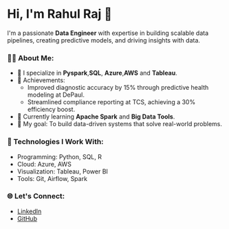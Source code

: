# Hi, I'm Rahul Raj 👋

I'm a passionate **Data Engineer** with expertise in building scalable data pipelines, creating predictive models, and driving insights with data.  

### 👩‍💻 About Me:
- 🚀 I specialize in **Pyspark**,**SQL**, **Azure**,**AWS** and **Tableau**.
- 🏅 Achievements:
  - Improved diagnostic accuracy by 15% through predictive health modeling at DePaul.
  - Streamlined compliance reporting at TCS, achieving a 30% efficiency boost.
- 🌱 Currently learning **Apache Spark** and **Big Data Tools**.
- 🎯 My goal: To build data-driven systems that solve real-world problems.

### 🔧 Technologies I Work With:
- Programming: Python, SQL, R
- Cloud: Azure, AWS
- Visualization: Tableau, Power BI
- Tools: Git, Airflow, Spark

### 🌐 Let's Connect:
- [LinkedIn](https://www.linkedin.com/in/rahul-raj-a1703320b/)  
- [GitHub](https://github.com/Theglassofdata)

<!--
**Theglassofdata/Theglassofdata** is a ✨ _special_ ✨ repository because its `README.md` (this file) appears on your GitHub profile.

Here are some ideas to get you started:

- 🔭 I’m currently working on ...
- 🌱 I’m currently learning ...
- 👯 I’m looking to collaborate on ...
- 🤔 I’m looking for help with ...
- 💬 Ask me about ...
- 📫 How to reach me: ...
- 😄 Pronouns: ...
- ⚡ Fun fact: ...
-->
